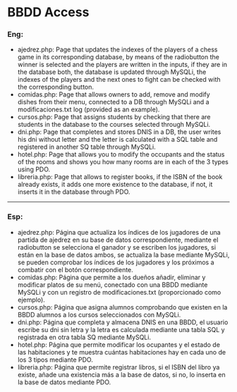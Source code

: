 # BBDD Access
### Eng:

- ajedrez.php: Page that updates the indexes of the players of a chess game in its corresponding database, by means of the radiobutton the winner is selected and the players are written in the inputs, if they are in the database both, the database is updated through MySQLi, the indexes of the players and the next ones to fight can be checked with the corresponding button.
- comidas.php: Page that allows owners to add, remove and modify dishes from their menu, connected to a DB through MySQLi and a modificaciones.txt log (provided as an example).
- cursos.php: Page that assigns students by checking that there are students in the database to the courses selected through MySQLi.
- dni.php: Page that completes and stores DNIS in a DB, the user writes his dni without letter and the letter is calculated with a SQL table and registered in another SQ table through MySQLi.
- hotel.php: Page that allows you to modify the occupants and the status of the rooms and shows you how many rooms are in each of the 3 types using PDO.
- libreria.php: Page that allows to register books, if the ISBN of the book already exists, it adds one more existence to the database, if not, it inserts it in the database through PDO.
___
### Esp:

- ajedrez.php: Página que actualiza los índices de los jugadores de una partida de ajedrez en su base de datos correspondiente, mediante el radiobutton se selecciona el ganador y se escriben los jugadores, si están en la base de datos ambos, se actualiza la base mediante MySQLi, se pueden comprobar los índices de los jugadores y los próximos a combatir con el botón correspondiente.
- comidas.php: Página que permite a los dueños añadir, eliminar y modificar platos de su menú, conectado con una BBDD mediante MySQLi y con un registro de modificaciones.txt (proporcionado como ejemplo).
- cursos.php: Página que asigna alumnos comprobando que existen en la BBDD alumnos a los cursos seleccionados con MySQLi.
- dni.php: Página que completa y almacena DNIS en una BBDD, el usuario escribe su dni sin letra y la letra es calculada mediante una tabla SQL y registrada en otra tabla SQ mediante MySQLi.
- hotel.php: Página que permite modificar los ocupantes y el estado de las habitaciones y te muestra cuántas habitaciones hay en cada uno de los 3 tipos mediante PDO.
- libreria.php: Página que permite registrar libros, si el ISBN del libro ya existe, añade una existencia más a la base de datos, si no, lo inserta en la base de datos mediante PDO.
